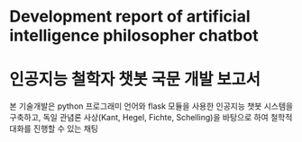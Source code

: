 # Development report of artificial intelligence philosopher chatbot
# 인공지능 철학자 챗봇 국문 개발 보고서

본 기술개발은 python 프로그래미 언어와 flask 모듈을 사용한 인공지능 챗봇 시스템을 구축하고, 독일 관념론 사상(Kant, Hegel, Fichte, Schelling)을 바탕으로 하여 철학적 대화를 진행할 수 있는 채팅 
